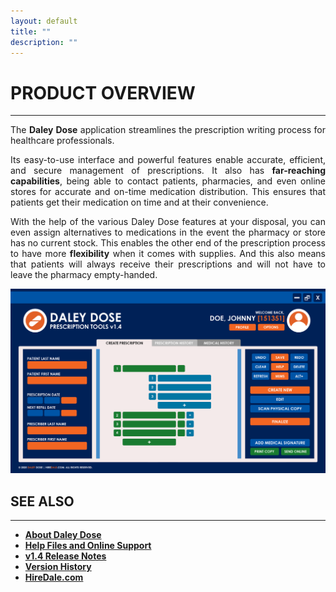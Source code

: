 ```yaml
---
layout: default
title: ""
description: ""
---
```


# **PRODUCT OVERVIEW**
---
<p style="text-align: justify;">
The <strong>Daley Dose</strong> application streamlines the prescription writing process for healthcare professionals.
</p>

<p style="text-align: justify;">
Its easy-to-use interface and powerful features enable accurate, efficient, and secure management of prescriptions. It also has <strong>far-reaching capabilities</strong>, being able to contact patients, pharmacies, and even online stores for accurate and on-time medication distribution. This ensures that patients get their medication on time and at their convenience.
</p>

<p style="text-align: justify;">
With the help of the various Daley Dose features at your disposal, you can even assign alternatives to medications in the event the pharmacy or store has no current stock. This enables the other end of the prescription process to have more <strong>flexibility</strong> when it comes with supplies. And this also means that patients will always receive their prescriptions and will not have to leave the pharmacy empty-handed.
</p>

![Daily Dose user interface](/assets/images/daley-dose-home-window-clean.png)

## **SEE ALSO**
---
- [**About Daley Dose**](/daleydose/about-daley-dose)
- [**Help Files and Online Support**](/daleydose/help-files)
- [**v1.4 Release Notes**](/daleydose/release-notes-v1.4)
- [**Version History**](/daleydose/version-history)
- [**HireDale.com**](https://hiredale.github.io)
